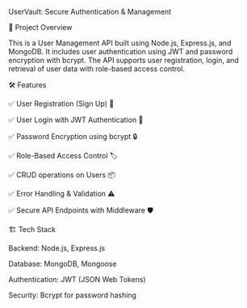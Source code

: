 UserVault: Secure Authentication & Management

📌 Project Overview

This is a User Management API built using Node.js, Express.js, and MongoDB. It includes user authentication using JWT and password encryption with bcrypt.
The API supports user registration, login, and retrieval of user data with role-based access control.

🛠️ Features

✅ User Registration (Sign Up) 🔐

✅ User Login with JWT Authentication 🔑

✅ Password Encryption using bcrypt 🔒

✅ Role-Based Access Control 🏷️

✅ CRUD operations on Users 📦

✅ Error Handling & Validation ⚠️

✅ Secure API Endpoints with Middleware 🛡️






🏗️ Tech Stack

Backend: Node.js, Express.js

Database: MongoDB, Mongoose

Authentication: JWT (JSON Web Tokens)

Security: Bcrypt for password hashing
